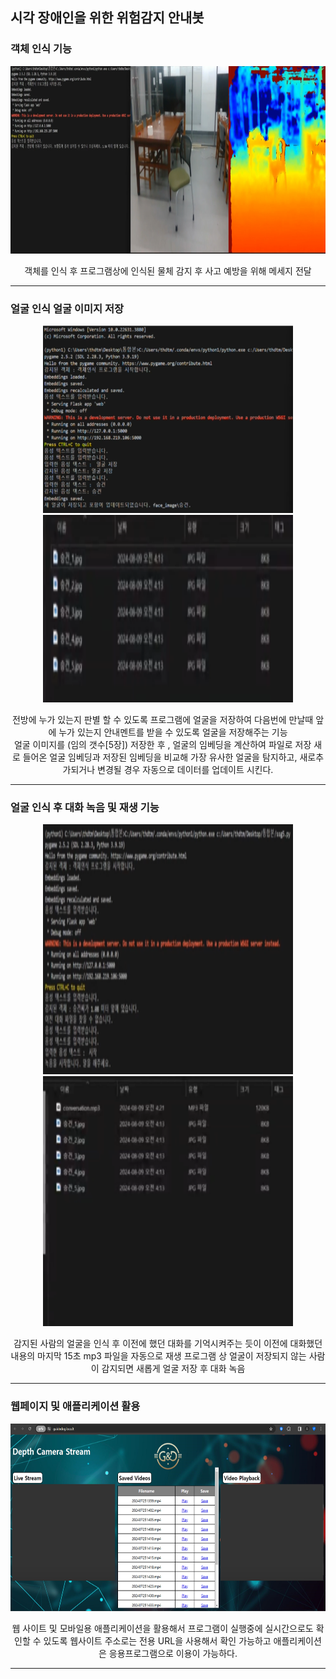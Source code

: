 <h2> 시각 장애인을 위한 위험감지 안내봇 </h2>

<h3>객체 인식 기능</h3>


<div align=center>
<p align="center">
  <img src="./Program Play image/객체인식 이미지.png" alt="Image 1" width="1000" height="300">
</p>
  객체를 인식 후 프로그램상에 인식된 물체 감지 후 사고 예방을 위해 메세지 전달  <br>
</div>  <hr>

<h3> 얼굴 인식 얼굴 이미지 저장 </h3>

<div align=center>
<p align="center">
  <img src="./Program Play image/얼굴저장 기능.png" alt="Image 1" width="400" height="300">
  <img src="./Program Play image/얼굴저장 기능 (2).png" alt="Image 1" width="400" height="300">
</p>
전방에 누가 있는지 판별 할 수 있도록 프로그램에 얼굴을 저장하여 다음번에 만날때 앞에 누가 있는지 안내멘트를 받을 수 있도록 얼굴을 저장해주는 기능 <br>
얼굴 이미지를 (임의 갯수[5장]) 저장한 후 , 얼굴의 임베딩을 계산하여 파일로 저장 새로 들어온 얼굴 임베딩과 저장된 임베딩을 비교해 가장 유사한 얼굴을 탐지하고, 새로추가되거나 변경될 경우 자동으로 데이터를 업데이트 시킨다.
</div>  <hr>

<h3> 얼굴 인식 후 대화 녹음 및 재생 기능 </h3>

<div align=center>
<p align="center">
  <img src="./Program Play image/얼굴 인식 후 대화 녹음 및 재생 (1).png" alt="Image 1" width="400" height="400">
  <img src="./Program Play image/얼굴 인식 후 대화 녹음 및 재생 (2).png" alt="Image 1" width="400" height="400">
</p>
감지된 사람의 얼굴을 인식 후 이전에 했던 대화를 기억시켜주는 듯이 이전에 대화했던 내용의 마지막 15초 mp3 파일을 자동으로 재생
프로그램 상 얼굴이 저장되지 않는 사람이 감지되면 새롭게 얼굴 저장 후 대화 녹음
</div>  <hr>

<h3> 웹페이지 및 애플리케이션 활용 </h3>

<div align=center>
  <p> 
    <img src="./Program Play image/웹 및 앱.jpg" alt="Image 1" width="1000" height="300"> 
  </p>
웹 사이트 및 모바일용 애플리케이션을 활용해서 프로그램이 실행중에 실시간으로도 확인할 수 있도록 웹사이트 주소로는 전용 URL을 사용해서 확인 가능하고 애플리케이션은 응용프로그램으로 이용이 가능하다.
</div>  <hr>
